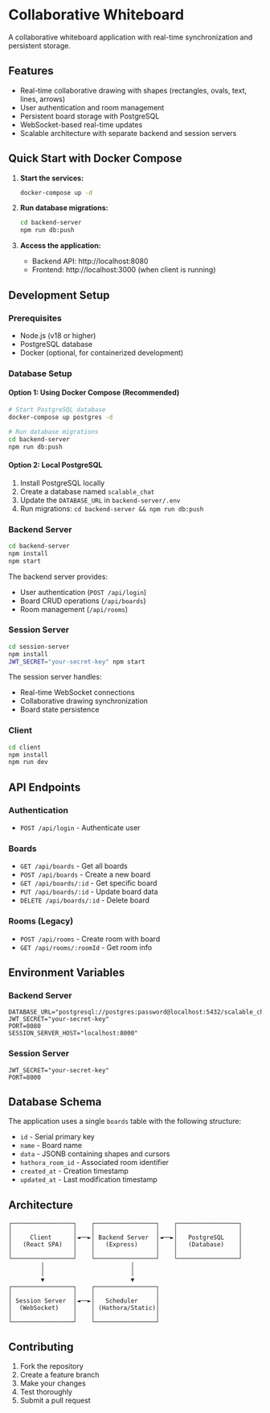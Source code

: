 # Collaborative Whiteboard

A collaborative whiteboard application with real-time synchronization and persistent storage.

## Features

- Real-time collaborative drawing with shapes (rectangles, ovals, text, lines, arrows)
- User authentication and room management
- Persistent board storage with PostgreSQL
- WebSocket-based real-time updates
- Scalable architecture with separate backend and session servers

## Quick Start with Docker Compose

1. **Start the services:**

   ```bash
   docker-compose up -d
   ```

2. **Run database migrations:**

   ```bash
   cd backend-server
   npm run db:push
   ```

3. **Access the application:**
   - Backend API: http://localhost:8080
   - Frontend: http://localhost:3000 (when client is running)

## Development Setup

### Prerequisites

- Node.js (v18 or higher)
- PostgreSQL database
- Docker (optional, for containerized development)

### Database Setup

#### Option 1: Using Docker Compose (Recommended)

```bash
# Start PostgreSQL database
docker-compose up postgres -d

# Run database migrations
cd backend-server
npm run db:push
```

#### Option 2: Local PostgreSQL

1. Install PostgreSQL locally
2. Create a database named `scalable_chat`
3. Update the `DATABASE_URL` in `backend-server/.env`
4. Run migrations: `cd backend-server && npm run db:push`

### Backend Server

```bash
cd backend-server
npm install
npm start
```

The backend server provides:

- User authentication (`POST /api/login`)
- Board CRUD operations (`/api/boards`)
- Room management (`/api/rooms`)

### Session Server

```bash
cd session-server
npm install
JWT_SECRET="your-secret-key" npm start
```

The session server handles:

- Real-time WebSocket connections
- Collaborative drawing synchronization
- Board state persistence

### Client

```bash
cd client
npm install
npm run dev
```

## API Endpoints

### Authentication

- `POST /api/login` - Authenticate user

### Boards

- `GET /api/boards` - Get all boards
- `POST /api/boards` - Create a new board
- `GET /api/boards/:id` - Get specific board
- `PUT /api/boards/:id` - Update board data
- `DELETE /api/boards/:id` - Delete board

### Rooms (Legacy)

- `POST /api/rooms` - Create room with board
- `GET /api/rooms/:roomId` - Get room info

## Environment Variables

### Backend Server

```env
DATABASE_URL="postgresql://postgres:password@localhost:5432/scalable_chat"
JWT_SECRET="your-secret-key"
PORT=8080
SESSION_SERVER_HOST="localhost:8000"
```

### Session Server

```env
JWT_SECRET="your-secret-key"
PORT=8000
```

## Database Schema

The application uses a single `boards` table with the following structure:

- `id` - Serial primary key
- `name` - Board name
- `data` - JSONB containing shapes and cursors
- `hathora_room_id` - Associated room identifier
- `created_at` - Creation timestamp
- `updated_at` - Last modification timestamp

## Architecture

```
┌─────────────────┐    ┌─────────────────┐    ┌─────────────────┐
│                 │    │                 │    │                 │
│     Client      │◄──►│ Backend Server  │◄──►│   PostgreSQL    │
│   (React SPA)   │    │   (Express)     │    │   (Database)    │
│                 │    │                 │    │                 │
└─────────────────┘    └─────────────────┘    └─────────────────┘
         │                        │
         │                        │
         ▼                        ▼
┌─────────────────┐    ┌─────────────────┐
│                 │    │                 │
│ Session Server  │◄──►│   Scheduler     │
│  (WebSocket)    │    │ (Hathora/Static)│
│                 │    │                 │
└─────────────────┘    └─────────────────┘
```

## Contributing

1. Fork the repository
2. Create a feature branch
3. Make your changes
4. Test thoroughly
5. Submit a pull request

